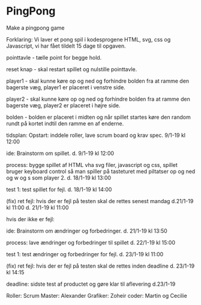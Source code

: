 # PingPong
Make a pingpong game

Forklaring:
Vi laver et pong spil i kodesprogene HTML, svg, css og Javascript, vi har fået tildelt 15 dage til opgaven.

pointtavle - tælle point for begge hold.

reset knap - skal restart spillet og nulstille pointtavle.

player1 - skal kunne køre op og ned og forhindre bolden fra at ramme den bagerste væg, player1 er placeret i venstre side.

player2 - skal kunne køre op og ned og forhindre bolden fra at ramme den bagerste væg, player2 er placeret i højre side.

bolden - bolden er placeret i midten og når spillet startes køre den random rundt på kortet indtil den ramme en af enderne.

tidsplan:
Opstart: inddele roller, lave scrum board og krav spec.
9/1-19 kl 12:00

ide: Brainstorm om spillet.
d. 9/1-19 kl 12:00

process: bygge spillet af HTML vha svg filer, javascript og css, spillet bruger keyboard control så man spiller på tasteturet med piltatser op og ned og w og s som player 2.
d. 18/1-19 kl 13:00

test 1: test spillet for fejl.
d. 18/1-19 kl 14:00

(fix) ret fejl: hvis der er fejl på testen skal de rettes senest mandag d.21/1-19 kl 11:00
d. 21/1-19 kl 11:00

hvis der ikke er fejl:

ide: Brainstorm om ændringer og forbedringer.
d. 21/1-19 kl 13:50

process: lave ændringer og forbedringer til spillet
d. 22/1-19 kl 15:00

test 1: test ændringer og forbedringer for fejl.
d. 23/1-19 kl 11:00

(fix) ret fejl: hvis der er fejl på testen skal de rettes inden deadline
d. 23/1-19 kl 14:15

deadline: sidste test af productet og gøre klar til aflevering
d.23/1-19




Roller:
Scrum Master: Alexander
Grafiker: Zoheir
coder: Martin og Cecilie
